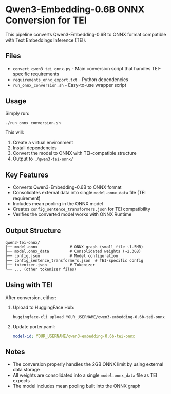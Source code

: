 # Qwen3-Embedding-0.6B ONNX Conversion for TEI

This pipeline converts Qwen3-Embedding-0.6B to ONNX format compatible with Text Embeddings Inference (TEI).

## Files

- `convert_qwen3_tei_onnx.py` - Main conversion script that handles TEI-specific requirements
- `requirements_onnx_export.txt` - Python dependencies
- `run_onnx_conversion.sh` - Easy-to-use wrapper script

## Usage

Simply run:
```bash
./run_onnx_conversion.sh
```

This will:
1. Create a virtual environment
2. Install dependencies
3. Convert the model to ONNX with TEI-compatible structure
4. Output to `./qwen3-tei-onnx/`

## Key Features

- Converts Qwen3-Embedding-0.6B to ONNX format
- Consolidates external data into single `model.onnx_data` file (TEI requirement)
- Includes mean pooling in the ONNX model
- Creates `config_sentence_transformers.json` for TEI compatibility
- Verifies the converted model works with ONNX Runtime

## Output Structure

```
qwen3-tei-onnx/
├── model.onnx              # ONNX graph (small file ~1.5MB)
├── model.onnx_data         # Consolidated weights (~2.3GB)
├── config.json             # Model configuration
├── config_sentence_transformers.json  # TEI-specific config
├── tokenizer.json          # Tokenizer
└── ... (other tokenizer files)
```

## Using with TEI

After conversion, either:

1. Upload to HuggingFace Hub:
   ```bash
   huggingface-cli upload YOUR_USERNAME/qwen3-embedding-0.6b-tei-onnx ./qwen3-tei-onnx
   ```

2. Update porter.yaml:
   ```yaml
   model-id: YOUR_USERNAME/qwen3-embedding-0.6b-tei-onnx
   ```

## Notes

- The conversion properly handles the 2GB ONNX limit by using external data storage
- All weights are consolidated into a single `model.onnx_data` file as TEI expects
- The model includes mean pooling built into the ONNX graph